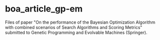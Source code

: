 # boa_article_gp-em
Files of paper "On the performance of the Bayesian Optimization     Algorithm with combined scenarios of Search Algorithms and Scoring Metrics" submitted to Genetic Programming and Evolvable Machines (Springer).
